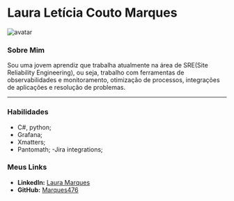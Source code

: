 # Laura Letícia Couto Marques
![avatar](https://avatars.githubusercontent.com/u/142734418?s=400&u=0a90370afcb1ec027a6493a0e35c4188b4709a86&v=4)

### Sobre Mim
Sou uma jovem aprendiz que trabalha atualmente na área de SRE(Site Reliability Engineering), ou seja, trabalho com ferramentas de observabilidades e monitoramento, otimização de processos, integrações de aplicações e resolução de problemas.

---

### Habilidades
- C#, python;
- Grafana;
- Xmatters;
- Pantomath;
-Jira integrations;

### Meus Links
- **LinkedIn:** [Laura Marques](https://www.linkdin.com/in/laura-mq)
- **GitHub:** [Marques476](https://github.com/Marques476)
